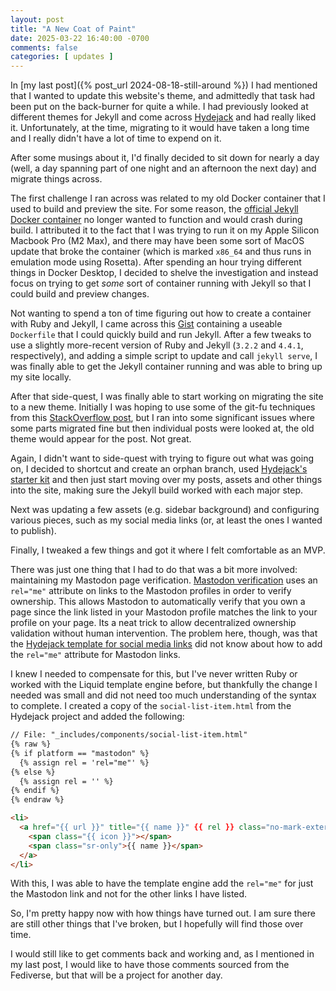 ```yaml
---
layout: post
title: "A New Coat of Paint"
date: 2025-03-22 16:40:00 -0700
comments: false
categories: [ updates ]
---
```


In [my last post]({% post_url 2024-08-18-still-around %}) I had mentioned that I
wanted to update this website's theme, and admittedly that task had been put on
the back-burner for quite a while. I had previously looked at different themes
for Jekyll and come across [Hydejack][hj] and had really liked
it. Unfortunately, at the time, migrating to it would have taken a long time and
I really didn't have a lot of time to expend on it.

After some musings about it, I'd finally decided to sit down for nearly a day
(well, a day spanning part of one night and an afternoon the next day) and
migrate things across.

The first challenge I ran across was related to my old Docker container that I
used to build and preview the site. For some reason, the [official Jekyll Docker container][jdc]
no longer wanted to function and would crash during build. I attributed it to
the fact that I was trying to run it on my Apple Silicon Macbook Pro (M2 Max),
and there may have been some sort of MacOS update that broke the container
(which is marked `x86_64` and thus runs in emulation mode using Rosetta). After
spending an hour trying different things in Docker Desktop, I decided to shelve
the investigation and instead focus on trying to get _some_ sort of container
running with Jekyll so that I could build and preview changes.

Not wanting to spend a ton of time figuring out how to create a container with
Ruby and Jekyll, I came across this [Gist][ghgj] containing a useable
`Dockerfile` that I could quickly build and run Jekyll. After a few tweaks to
use a slightly more-recent version of Ruby and Jekyll (`3.2.2` and `4.4.1`,
respectively), and adding a simple script to update and call `jekyll serve`, I
was finally able to get the Jekyll container running and was able to bring up
my site locally.

After that side-quest, I was finally able to start working on migrating the
site to a new theme. Initially I was hoping to use some of the git-fu techniques
from this [StackOverflow post][so1], but I ran into some significant issues
where some parts migrated fine but then individual posts were looked at, the old
theme would appear for the post. Not great.

Again, I didn't want to side-quest with trying to figure out what was going on,
I decided to shortcut and create an orphan branch, used
[Hydejack's starter kit][hsk] and then just start moving over my posts, assets
and other things into the site, making sure the Jekyll build worked with each
major step.

Next was updating a few assets (e.g. sidebar background) and configuring various
pieces, such as my social media links (or, at least the ones I wanted to
publish).

Finally, I tweaked a few things and got it where I felt comfortable as an MVP.

There was just one thing that I had to do that was a bit more involved: maintaining
my Mastodon page verification. [Mastodon verification][mv] uses an `rel="me"`
attribute on links to the Mastodon profiles in order to verify ownership. This
allows Mastodon to automatically verify that you own a page since the link listed
in your Mastodon profile matches the link to your profile on your page. Its a
neat trick to allow decentralized ownership validation without human intervention.
The problem here, though, was that the [Hydejack template for social media links][htsml]
did not know about how to add the `rel="me"` attribute for Mastodon links.

I knew I needed to compensate for this, but I've never written Ruby or worked
with the Liquid template engine before, but thankfully the change I needed was
small and did not need too much understanding of the syntax to complete. I
created a copy of the `social-list-item.html` from the Hydejack project and
added the following:

~~~html
// File: "_includes/components/social-list-item.html"
{% raw %}
{% if platform == "mastodon" %}
  {% assign rel = 'rel="me"' %}
{% else %}
  {% assign rel = '' %}
{% endif %}
{% endraw %}

<li>
  <a href="{{ url }}" title="{{ name }}" {{ rel }} class="no-mark-external">
    <span class="{{ icon }}"></span>
    <span class="sr-only">{{ name }}</span>
  </a>
</li>
~~~

With this, I was able to have the template engine add the `rel="me"` for just
the Mastodon link and not for the other links I have listed.

So, I'm pretty happy now with how things have turned out. I am sure there are
still other things that I've broken, but I hopefully will find those over time.

I would still like to get comments back and working and, as I mentioned in my
last post, I would like to have those comments sourced from the Fediverse, but
that will be a project for another day.


[hj]: https://hydejack.com
[jdc]: https://hub.docker.com/r/jekyll/jekyll
[ghgj]: https://gist.github.com/BillRaymond/db761d6b53dc4a237b095819d33c7332
[so1]: https://stackoverflow.com/a/37186333
[hsk]: https://github.com/hydecorp/hydejack-starter-kit
[mv]: https://joinmastodon.org/verification
[htsml]: https://github.com/hydecorp/hydejack/blob/c78296b369e12e40ef30210a8818915c3700a2bd/_includes/components/social-list-item.html

